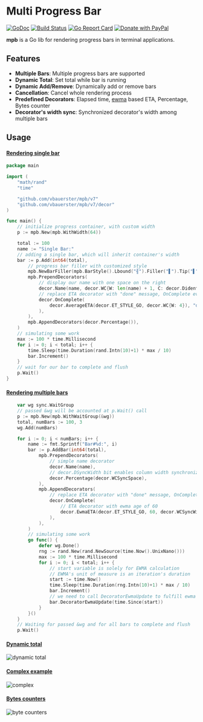 # Multi Progress Bar

[![GoDoc](https://pkg.go.dev/badge/github.com/vbauerster/mpb)](https://pkg.go.dev/github.com/vbauerster/mpb/v7)
[![Build Status](https://travis-ci.org/vbauerster/mpb.svg?branch=master)](https://travis-ci.org/vbauerster/mpb)
[![Go Report Card](https://goreportcard.com/badge/github.com/vbauerster/mpb)](https://goreportcard.com/report/github.com/vbauerster/mpb)
[![Donate with PayPal](https://img.shields.io/badge/Donate-PayPal-green.svg)](https://www.paypal.me/vbauerster)

**mpb** is a Go lib for rendering progress bars in terminal applications.

## Features

- **Multiple Bars**: Multiple progress bars are supported
- **Dynamic Total**: Set total while bar is running
- **Dynamic Add/Remove**: Dynamically add or remove bars
- **Cancellation**: Cancel whole rendering process
- **Predefined Decorators**: Elapsed time, [ewma](https://github.com/VividCortex/ewma) based ETA, Percentage, Bytes counter
- **Decorator's width sync**: Synchronized decorator's width among multiple bars

## Usage

#### [Rendering single bar](_examples/singleBar/main.go)

```go
package main

import (
    "math/rand"
    "time"

    "github.com/vbauerster/mpb/v7"
    "github.com/vbauerster/mpb/v7/decor"
)

func main() {
    // initialize progress container, with custom width
    p := mpb.New(mpb.WithWidth(64))

    total := 100
    name := "Single Bar:"
    // adding a single bar, which will inherit container's width
    bar := p.Add(int64(total),
        // progress bar filler with customized style
        mpb.NewBarFiller(mpb.BarStyle().Lbound("╢").Filler("▌").Tip("▌").Padding("░").Rbound("╟")),
        mpb.PrependDecorators(
            // display our name with one space on the right
            decor.Name(name, decor.WC{W: len(name) + 1, C: decor.DidentRight}),
            // replace ETA decorator with "done" message, OnComplete event
            decor.OnComplete(
                decor.AverageETA(decor.ET_STYLE_GO, decor.WC{W: 4}), "done",
            ),
        ),
        mpb.AppendDecorators(decor.Percentage()),
    )
    // simulating some work
    max := 100 * time.Millisecond
    for i := 0; i < total; i++ {
        time.Sleep(time.Duration(rand.Intn(10)+1) * max / 10)
        bar.Increment()
    }
    // wait for our bar to complete and flush
    p.Wait()
}
```

#### [Rendering multiple bars](_examples/multiBars/main.go)

```go
    var wg sync.WaitGroup
    // passed &wg will be accounted at p.Wait() call
    p := mpb.New(mpb.WithWaitGroup(&wg))
    total, numBars := 100, 3
    wg.Add(numBars)

    for i := 0; i < numBars; i++ {
        name := fmt.Sprintf("Bar#%d:", i)
        bar := p.AddBar(int64(total),
            mpb.PrependDecorators(
                // simple name decorator
                decor.Name(name),
                // decor.DSyncWidth bit enables column width synchronization
                decor.Percentage(decor.WCSyncSpace),
            ),
            mpb.AppendDecorators(
                // replace ETA decorator with "done" message, OnComplete event
                decor.OnComplete(
                    // ETA decorator with ewma age of 60
                    decor.EwmaETA(decor.ET_STYLE_GO, 60, decor.WCSyncWidth), "done",
                ),
            ),
        )
        // simulating some work
        go func() {
            defer wg.Done()
            rng := rand.New(rand.NewSource(time.Now().UnixNano()))
            max := 100 * time.Millisecond
            for i := 0; i < total; i++ {
                // start variable is solely for EWMA calculation
                // EWMA's unit of measure is an iteration's duration
                start := time.Now()
                time.Sleep(time.Duration(rng.Intn(10)+1) * max / 10)
                bar.Increment()
                // we need to call DecoratorEwmaUpdate to fulfill ewma decorator's contract
                bar.DecoratorEwmaUpdate(time.Since(start))
            }
        }()
    }
    // Waiting for passed &wg and for all bars to complete and flush
    p.Wait()
```

#### [Dynamic total](_examples/dynTotal/main.go)

![dynamic total](_svg/godEMrCZmJkHYH1X9dN4Nm0U7.svg)

#### [Complex example](_examples/complex/main.go)

![complex](_svg/wHzf1M7sd7B3zVa2scBMnjqRf.svg)

#### [Bytes counters](_examples/io/main.go)

![byte counters](_svg/hIpTa3A5rQz65ssiVuRJu87X6.svg)
